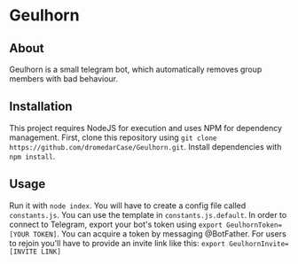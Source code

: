 # Geulhorn

## About

Geulhorn is a small telegram bot, which automatically removes group members with bad behaviour.

## Installation

This project requires NodeJS for execution and uses NPM for dependency management.
First, clone this repository using `git clone https://github.com/dromedarCase/Geulhorn.git`.
Install dependencies with `npm install`. 

## Usage

Run it with `node index`. You will have to create a config file called `constants.js`. You can use the template in `constants.js.default`. In order to connect to Telegram, export your bot's token using `export GeulhornToken=[YOUR TOKEN]`. You can acquire a token by messaging @BotFather. For users to rejoin you'll have to provide an invite link like this: `export GeulhornInvite=[INVITE LINK]`
